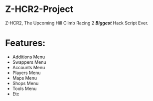 # Z-HCR2-Project
Z-HCR2, The Upcoming Hill Climb Racing 2 ***Biggest*** Hack Script Ever.

# Features:
- Additions Menu
- Swappers Menu
- Accounts Menu
- Players Menu
- Maps Menu
- Shops Menu
- Tools Menu
- Etc
